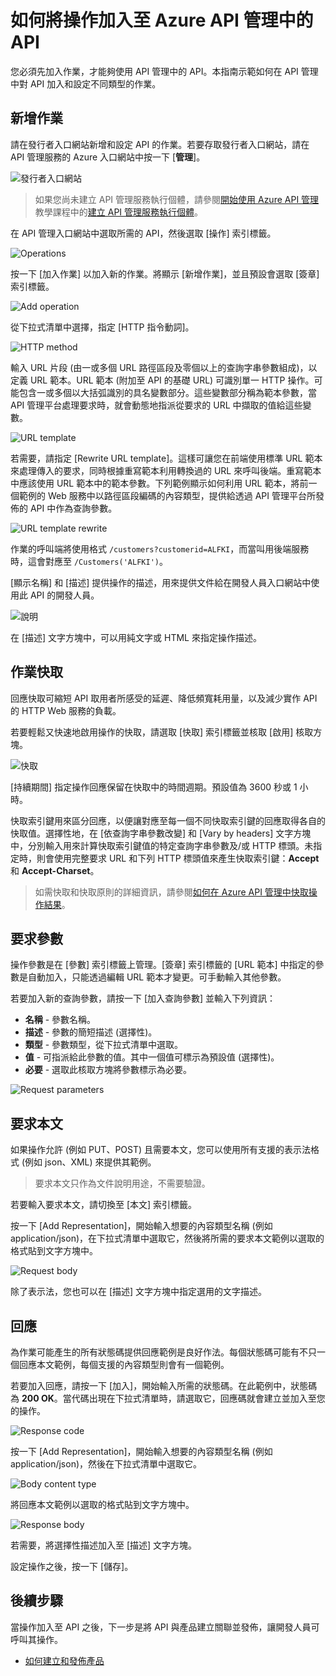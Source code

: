 <properties 
	pageTitle="如何將操作加入至 Azure API 管理中的 API" 
	description="了解如何將操作加入 Azure API 管理中的 API。" 
	services="api-management" 
	documentationCenter="" 
	authors="steved0x" 
	manager="dwrede" 
	editor=""/>

<tags 
	ms.service="api-management" 
	ms.workload="mobile" 
	ms.tgt_pltfrm="na" 
	ms.devlang="na" 
	ms.topic="article" 
	ms.date="06/16/2015" 
	ms.author="sdanie"/>

# 如何將操作加入至 Azure API 管理中的 API

您必須先加入作業，才能夠使用 API 管理中的 API。本指南示範如何在 API 管理中對 API 加入和設定不同類型的作業。

## <a name="add-operation"> </a>新增作業

請在發行者入口網站新增和設定 API 的作業。若要存取發行者入口網站，請在 API 管理服務的 Azure 入口網站中按一下 [**管理**]。

![發行者入口網站][api-management-management-console]

>如果您尚未建立 API 管理服務執行個體，請參閱[開始使用 Azure API 管理][]教學課程中的[建立 API 管理服務執行個體][]。

在 API 管理入口網站中選取所需的 API，然後選取 [操作] 索引標籤。

![Operations][api-management-operations]

按一下 [加入作業] 以加入新的作業。將顯示 [新增作業]，並且預設會選取 [簽章] 索引標籤。

![Add operation][api-management-add-operation]

從下拉式清單中選擇，指定 [HTTP 指令動詞]。

![HTTP method][api-management-http-method]

輸入 URL 片段 (由一或多個 URL 路徑區段及零個以上的查詢字串參數組成)，以定義 URL 範本。URL 範本 (附加至 API 的基礎 URL) 可識別單一 HTTP 操作。可能包含一或多個以大括弧識別的具名變數部分。這些變數部分稱為範本參數，當 API 管理平台處理要求時，就會動態地指派從要求的 URL 中擷取的值給這些變數。

![URL template][api-management-url-template]

若需要，請指定 [Rewrite URL template]。這樣可讓您在前端使用標準 URL 範本來處理傳入的要求，同時根據重寫範本利用轉換過的 URL 來呼叫後端。重寫範本中應該使用 URL 範本中的範本參數。下列範例顯示如何利用 URL 範本，將前一個範例的 Web 服務中以路徑區段編碼的內容類型，提供給透過 API 管理平台所發佈的 API 中作為查詢參數。

![URL template rewrite][api-management-url-template-rewrite]

作業的呼叫端將使用格式 `/customers?customerid=ALFKI`，而當叫用後端服務時，這會對應至 `/Customers('ALFKI')`。


[顯示名稱] 和 [描述] 提供操作的描述，用來提供文件給在開發人員入口網站中使用此 API 的開發人員。

![說明][api-management-description]

在 [描述] 文字方塊中，可以用純文字或 HTML 來指定操作描述。

## <a name="operation-caching"> </a>作業快取

回應快取可縮短 API 取用者所感受的延遲、降低頻寬耗用量，以及減少實作 API 的 HTTP Web 服務的負載。

若要輕鬆又快速地啟用操作的快取，請選取 [快取] 索引標籤並核取 [啟用] 核取方塊。

![快取][api-management-caching-tab]

[持續期間] 指定操作回應保留在快取中的時間週期。預設值為 3600 秒或 1 小時。

快取索引鍵用來區分回應，以便讓對應至每一個不同快取索引鍵的回應取得各自的快取值。選擇性地，在 [依查詢字串參數改變] 和 [Vary by headers] 文字方塊中，分別輸入用來計算快取索引鍵值的特定查詢字串參數及/或 HTTP 標頭。未指定時，則會使用完整要求 URL 和下列 HTTP 標頭值來產生快取索引鍵：**Accept** 和 **Accept-Charset**。

>如需快取和快取原則的詳細資訊，請參閱[如何在 Azure API 管理中快取操作結果][]。


## <a name="request-parameters"> </a>要求參數

操作參數是在 [參數] 索引標籤上管理。[簽章] 索引標籤的 [URL 範本] 中指定的參數是自動加入，只能透過編輯 URL 範本才變更。可手動輸入其他參數。

若要加入新的查詢參數，請按一下 [加入查詢參數] 並輸入下列資訊：

-	**名稱** - 參數名稱。
-	**描述** - 參數的簡短描述 (選擇性)。
-	**類型** - 參數類型，從下拉式清單中選取。
-	**值** - 可指派給此參數的值。其中一個值可標示為預設值 (選擇性)。
-	**必要** - 選取此核取方塊將參數標示為必要。 

![Request parameters][api-management-request-parameters]

## <a name="request-body"> </a>要求本文

如果操作允許 (例如 PUT、POST) 且需要本文，您可以使用所有支援的表示法格式 (例如 json、XML) 來提供其範例。

>要求本文只作為文件說明用途，不需要驗證。

若要輸入要求本文，請切換至 [本文] 索引標籤。

按一下 [Add Representation]，開始輸入想要的內容類型名稱 (例如 application/json)，在下拉式清單中選取它，然後將所需的要求本文範例以選取的格式貼到文字方塊中。

![Request body][api-management-request-body]

除了表示法，您也可以在 [描述] 文字方塊中指定選用的文字描述。

## <a name="responses"> </a>回應

為作業可能產生的所有狀態碼提供回應範例是良好作法。每個狀態碼可能有不只一個回應本文範例，每個支援的內容類型則會有一個範例。

若要加入回應，請按一下 [加入]，開始輸入所需的狀態碼。在此範例中，狀態碼為 **200 OK**。當代碼出現在下拉式清單時，請選取它，回應碼就會建立並加入至您的操作。

![Response code][api-management-response-code]

按一下 [Add Representation]，開始輸入想要的內容類型名稱 (例如 application/json)，然後在下拉式清單中選取它。

![Body content type][api-management-response-body-content-type]

將回應本文範例以選取的格式貼到文字方塊中。

![Response body][api-management-response-body]

若需要，將選擇性描述加入至 [描述] 文字方塊。

設定操作之後，按一下 [儲存]。


## <a name="next-steps"> </a>後續步驟

當操作加入至 API 之後，下一步是將 API 與產品建立關聯並發佈，讓開發人員可呼叫其操作。

-	[如何建立和發佈產品][]

[api-management-management-console]: ./media/api-management-howto-add-operations/api-management-management-console.png
[api-management-operations]: ./media/api-management-howto-add-operations/api-management-operations.png
[api-management-add-operation]: ./media/api-management-howto-add-operations/api-management-add-operation.png
[api-management-http-method]: ./media/api-management-howto-add-operations/api-management-http-method.png
[api-management-url-template]: ./media/api-management-howto-add-operations/api-management-url-template.png
[api-management-url-template-rewrite]: ./media/api-management-howto-add-operations/api-management-url-template-rewrite.png
[api-management-description]: ./media/api-management-howto-add-operations/api-management-description.png
[api-management-caching-tab]: ./media/api-management-howto-add-operations/api-management-caching-tab.png
[api-management-request-parameters]: ./media/api-management-howto-add-operations/api-management-request-parameters.png
[api-management-request-body]: ./media/api-management-howto-add-operations/api-management-request-body.png
[api-management-response-code]: ./media/api-management-howto-add-operations/api-management-response-code.png
[api-management-response-body-content-type]: ./media/api-management-howto-add-operations/api-management-response-body-content-type.png
[api-management-response-body]: ./media/api-management-howto-add-operations/api-management-response-body.png


[api-management-contoso-api]: ./media/api-management-howto-add-operations/api-management-contoso-api.png

[api-management-add-new-api]: ./media/api-management-howto-add-operations/api-management-add-new-api.png
[api-management-api-settings]: ./media/api-management-howto-add-operations/api-management-api-settings.png
[api-management-api-settings-credentials]: ./media/api-management-howto-add-operations/api-management-api-settings-credentials.png
[api-management-api-summary]: ./media/api-management-howto-add-operations/api-management-api-summary.png
[api-management-echo-operations]: ./media/api-management-howto-add-operations/api-management-echo-operations.png

[Add an operation]: #add-operation
[Operation caching]: #operation-caching
[Request parameters]: #request-parameters
[Request body]: #request-body
[Responses]: #responses
[Next steps]: #next-steps

[建立 API 管理服務執行個體]: api-management-get-started.md
[開始使用 Azure API 管理]: api-management-get-started.md#create-service-instance

[How to add operations to an API]: api-management-howto-add-operations.md
[如何建立和發佈產品]: api-management-howto-add-products.md
[如何在 Azure API 管理中快取操作結果]: api-management-howto-cache.md

<!---HONumber=58-->